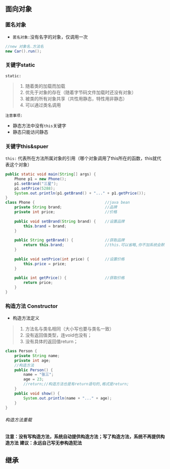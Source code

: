 ## 面向对象
### 匿名对象
* `匿名对象:`没有名字的对象，仅调用一次
``` java
//new 对象名.方法名
new Car().run();
```
### 关键字static
`static:`
>1. 随着类的加载而加载
>2. 优先于对象的存在（随着字节码文件加载时还没有对象）
>3. 被类的所有对象共享（共性用静态，特性用非静态）
>4. 可以通过类名调用

`注意事项:`
* 静态方法中没有`this`关键字
* 静态只能访问静态
### 关键字this&spuer
`this:`	代表所在方法所属对象的引用（哪个对象调用了this所在的函数，this就代表这个对象）
``` java
public static void main(String[] args) {
    Phone p1 = new Phone();
    p1.setBrand("三星");
    p1.setPrice(5288);
    System.out.println(p1.getBrand() + "..." + p1.getPrice());
}
class Phone {								//java bean
	private String brand;					//品牌
	private int price;						//价格
			
	public void setBrand(String brand) {	//设置品牌
		this.brand = brand;
	}
			
	public String getBrand() {				//获取品牌
		return this.brand;					//this.可以省略,你不加系统会默认给你加
	}
			
	public void setPrice(int price) {		//设置价格
		this.price = price;
	}
			
	public int getPrice() {					//获取价格
	    return price;
	}
}
```
### 构造方法 Constructor
* 构造方法定义
> 1. 方法名与类名相同（大小写也要与类名一致）
> 2. 没有返回值类型，连void也没有；
> 3. 没有具体的返回值return；
```java
class Person {
	private String name;
	private int age;
	//构造方法
	public Person() {
		name = "张三";
		age = 23;
        //return;//构造方法也是有return语句的,格式是return;
	}
	public void show() {
		System.out.println(name + "..." + age);
	}
}
```
###### 构造方法重载
**注意：没有写构造方法，系统自动提供构造方法；写了构造方法，系统不再提供构造方法**
**建议：永远自己写无参构造犯法**
## 继承
